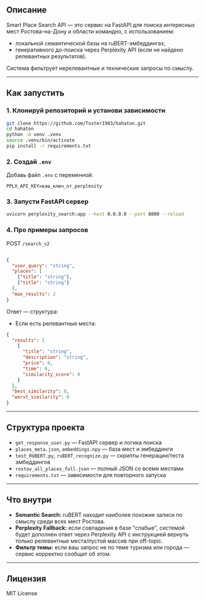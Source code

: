 
## Описание

Smart Place Search API — это сервис на FastAPI для поиска интересных мест Ростова-на-Дону и области командно, с использованием:
- локальной семантической базы на ruBERT-эмбеддингах,
- генеративного до-поиска через Perplexity API (если не найдено релевантных результатов).

Система фильтрует нерелевантные и технические запросы по смыслу.

***

## Как запустить

### 1. Клонируй репозиторий и установи зависимости

```bash
git clone https://github.com/Toster1903/hahaton.git
cd hahaton
python -m venv .venv
source .venv/bin/activate
pip install -r requirements.txt
```

### 2. Создай `.env`

Добавь файл `.env` с переменной:

```
PPLX_API_KEY=ваш_ключ_от_perplexity
```

### 3. Запусти FastAPI сервер

```bash
uvicorn perplexity_search:app --host 0.0.0.0 --port 8000 --reload      
```

### 4. Про примеры запросов

POST `/search_v2`
```json

{
  "user_query": "string",
  "places": [
    {"title": "string"},
    {"title": "string"}
  ],
  "max_results": 2
}

```

Ответ — структура:

- Если есть релевантные места:  
```json
{
  "results": [
    {
      "title": "string",
      "description": "string",
      "price": 0,
      "time": 0,
      "similarity_score": 0
    }
  ],
  "best_similarity": 0,
  "worst_similarity": 0
}

```



***

## Структура проекта


- `get_response_user.py` — FastAPI сервер и логика поиска
- `places_meta.json`, `embeddings.npy` — база мест и эмбеддинги
- `test_RUBERT.py`, `ruBERT_recognize.py` — скрипты генерации/теста эмбеддингов
- `rostov_all_places_full.json` — полный JSON со всеми местами
- `requirements.txt` — зависимости для повторного запуска

***

## Что внутри

- **Semantic Search:** ruBERT находит наиболее похожие записи по смыслу среди всех мест Ростова.
- **Perplexity Fallback:** если совпадения в базе "слабые", системой будет дополнен ответ через Perplexity API с инструкцией вернуть только релевантные места/пустой массив при off-topic.
- **Фильтр темы:** если ваш запрос не по теме туризма или города — сервис корректно сообщит об этом.

***


## Лицензия

MIT License


